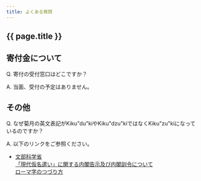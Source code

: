 ```yaml
---
title: よくある質問
---
```


<h2>{{ page.title }}</h2>

## 寄付金について
Q. 寄付の受付窓口はどこですか？

A. 当面、受付の予定はありません。

## その他
Q. なぜ菊月の英文表記がKiku"du"kiやKiku"dzu"kiではなくKiku"zu"kiになっているのですか？  

A. 以下のリンクをご参照ください。

* [文部科学省](http://www.mext.go.jp/)  
    [「現代仮名遣い」に関する内閣告示及び内閣訓令について](http://www.mext.go.jp/b_menu/hakusho/nc/t19860701002/t19860701002.html)  
    [ローマ字のつづり方](http://www.mext.go.jp/b_menu/hakusho/nc/k19541209001/k19541209001.html)
